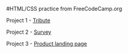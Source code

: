 #HTML/CSS practice from FreeCodeCamp.org

Project 1 - <a href="https://codepen.io/rubbos/pen/YzwMBLx">Tribute</a>

Project 2 - <a href="https://codepen.io/rubbos/pen/abdgoaO">Survey</a>

Project 3 - <a href="https://codepen.io/rubbos/pen/zYrgXjE">Product landing page</a>
